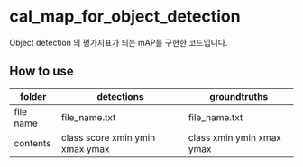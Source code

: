 # cal_map_for_object_detection
Object detection 의 평가지표가 되는 mAP를 구현한 코드입니다.

## How to use

folder | detections | groundtruths
------ | ------ | ------
file name | file_name.txt | file_name.txt
contents | class score xmin ymin xmax ymax | class xmin ymin xmax ymax
